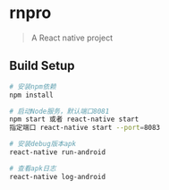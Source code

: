# rnpro

> A React native project

## Build Setup

``` bash
# 安装npm依赖
npm install

# 启动Node服务，默认端口8081
npm start 或者 react-native start
指定端口 react-native start --port=8083

# 安装debug版本apk
react-native run-android

# 查看apk日志
react-native log-android

```

